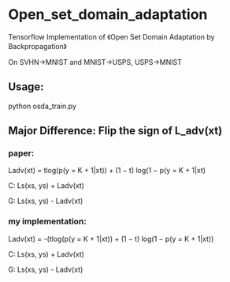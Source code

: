 # Open_set_domain_adaptation

Tensorflow Implementation of 《Open Set Domain Adaptation by Backpropagation》

On SVHN->MNIST and MNIST->USPS, USPS->MNIST

## Usage:

python osda_train.py

## Major Difference: Flip the sign of L_adv(xt)

### paper: 
Ladv(xt) = tlog(p(y = K + 1|xt)) + (1 − t) log(1 − p(y = K + 1|xt)

C: Ls(xs, ys) + Ladv(xt)

G: Ls(xs, ys) - Ladv(xt)

### my implementation:
Ladv(xt) = -(tlog(p(y = K + 1|xt)) + (1 − t) log(1 − p(y = K + 1|xt))

C: Ls(xs, ys) + Ladv(xt)

G: Ls(xs, ys) - Ladv(xt)
